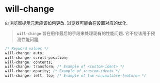 # will-change

向浏览器提示元素应该如何更改. 浏览器可能会在设置对应的优化.

> `will-change` 旨在用作最后的手段来处理现有的性能问题. 它不应该用于预测性能问题

```css
/* Keyword values */
will-change: auto;
will-change: scroll-position;
will-change: contents;
will-change: transform; /* Example of <custom-ident> */
will-change: opacity; /* Example of <custom-ident> */
will-change: left, top; /* Example of two <animatable-feature> */
```
